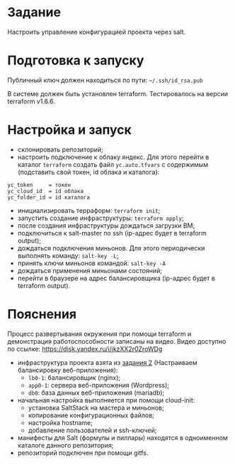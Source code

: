 # Задание

Настроить управление конфигурацией проекта через salt.

# Подготовка к запуску

Публичный ключ должен находиться по пути: ```~/.ssh/id_rsa.pub```

В системе должен быть установлен terraform. Тестировалось на версии terraform v1.6.6.

# Настройка и запуск

* склонировать репозиторий;
* настроить подключение к облаку яндекс. Для этого перейти в каталог ```terraform``` создать файл ```yc.auto.tfvars``` с содержимым (подставить свой токен, id облака и каталога):

```
yc_token     = токен
yc_cloud_id  = id облака
yc_folder_id = id каталога
```

* инициализировать терраформ: ```terraform init```;
* запустить создание инфраструктуры: ```terraform apply```;
* после создания инфраструктуры дождаться загрузки ВМ;
* подключиться к salt-master по ssh (ip-адрес будет в terraform output);
* дождаться подключения миньонов. Для этого периодически выполнять команду: ```salt-key -L```;
* принять ключи миньонов командой: ```salt-key -A```
* дождаться применения миньонами состояний;
* перейти в браузере на адрес балансировщика (ip-адрес будет в terraform output).

# Пояснения

Процесс развертывания окружения при помощи terraform и демонстрация работоспособности записаны на видео.
Видео доступно по ссылке: https://disk.yandex.ru/i/jkzXX2r0ZroWDg

* инфраструктура проекта взята из [задания 2](https://github.com/aglumov/otus_task_4_nginx) (Настраиваем балансировку веб-приложения):
  * ```lb0-1```: балансировщик (nginx);
  * ```app0-1```: сервера веб-приложения (Wordpress);
  * ```db0```: база данных веб-приложения (mariadb);
* начальная настройка выполняется при помощи cloud-init:
  * установка SaltStack на мастера и миньонов;
  * копирование конфигурационных файлов;
  * настройка hostname;
  * добавление пользователей и ssh-ключей;
* манифесты для Salt (формулы и пиллары) находятся в одноименном каталоге данного репозитория;
* репозиторий подключен при помощи gitfs.

